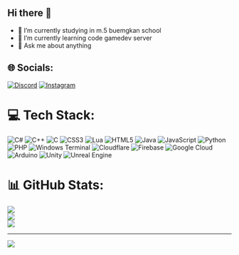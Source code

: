 ## Hi there 👋
- 🔭 I’m currently studying in m.5 buemgkan school
- 🌱 I’m currently learning code gamedev server
- 💬 Ask me about anything

## 🌐 Socials:
[![Discord](https://img.shields.io/badge/Discord-%237289DA.svg?logo=discord&logoColor=white)](https://discord.gg/welovebea) [![Instagram](https://img.shields.io/badge/Instagram-%23E4405F.svg?logo=Instagram&logoColor=white)](https://instagram.com/infrunamwie) 

# 💻 Tech Stack:
![C#](https://img.shields.io/badge/c%23-%23239120.svg?style=for-the-badge&logo=csharp&logoColor=white) ![C++](https://img.shields.io/badge/c++-%2300599C.svg?style=for-the-badge&logo=c%2B%2B&logoColor=white) ![C](https://img.shields.io/badge/c-%2300599C.svg?style=for-the-badge&logo=c&logoColor=white) ![CSS3](https://img.shields.io/badge/css3-%231572B6.svg?style=for-the-badge&logo=css3&logoColor=white) ![Lua](https://img.shields.io/badge/lua-%232C2D72.svg?style=for-the-badge&logo=lua&logoColor=white) ![HTML5](https://img.shields.io/badge/html5-%23E34F26.svg?style=for-the-badge&logo=html5&logoColor=white) ![Java](https://img.shields.io/badge/java-%23ED8B00.svg?style=for-the-badge&logo=openjdk&logoColor=white) ![JavaScript](https://img.shields.io/badge/javascript-%23323330.svg?style=for-the-badge&logo=javascript&logoColor=%23F7DF1E) ![Python](https://img.shields.io/badge/python-3670A0?style=for-the-badge&logo=python&logoColor=ffdd54) ![PHP](https://img.shields.io/badge/php-%23777BB4.svg?style=for-the-badge&logo=php&logoColor=white) ![Windows Terminal](https://img.shields.io/badge/Windows%20Terminal-%234D4D4D.svg?style=for-the-badge&logo=windows-terminal&logoColor=white) ![Cloudflare](https://img.shields.io/badge/Cloudflare-F38020?style=for-the-badge&logo=Cloudflare&logoColor=white) ![Firebase](https://img.shields.io/badge/firebase-%23039BE5.svg?style=for-the-badge&logo=firebase) ![Google Cloud](https://img.shields.io/badge/GoogleCloud-%234285F4.svg?style=for-the-badge&logo=google-cloud&logoColor=white) ![Arduino](https://img.shields.io/badge/-Arduino-00979D?style=for-the-badge&logo=Arduino&logoColor=white) ![Unity](https://img.shields.io/badge/unity-%23000000.svg?style=for-the-badge&logo=unity&logoColor=white) ![Unreal Engine](https://img.shields.io/badge/unrealengine-%23313131.svg?style=for-the-badge&logo=unrealengine&logoColor=white)
# 📊 GitHub Stats:
![](https://github-readme-stats.vercel.app/api?username=yourlooksowriedo&theme=dark&hide_border=false&include_all_commits=false&count_private=false)<br/>
![](https://nirzak-streak-stats.vercel.app/?user=yourlooksowriedo&theme=dark&hide_border=false)<br/>
![](https://github-readme-stats.vercel.app/api/top-langs/?username=yourlooksowriedo&theme=dark&hide_border=false&include_all_commits=false&count_private=false&layout=compact)

---
[![](https://visitcount.itsvg.in/api?id=yourlooksowriedo&icon=0&color=0)](https://visitcount.itsvg.in)

<!-- Proudly created with GPRM ( https://gprm.itsvg.in ) -->
